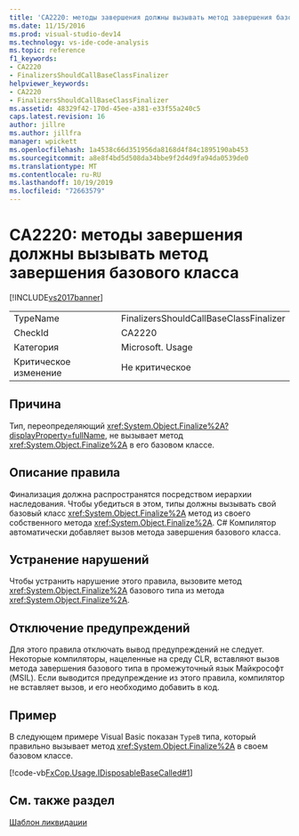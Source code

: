 ```yaml
---
title: 'CA2220: методы завершения должны вызывать метод завершения базового класса | Документация Майкрософт'
ms.date: 11/15/2016
ms.prod: visual-studio-dev14
ms.technology: vs-ide-code-analysis
ms.topic: reference
f1_keywords:
- CA2220
- FinalizersShouldCallBaseClassFinalizer
helpviewer_keywords:
- CA2220
- FinalizersShouldCallBaseClassFinalizer
ms.assetid: 48329f42-170d-45ee-a381-e33f55a240c5
caps.latest.revision: 16
author: jillre
ms.author: jillfra
manager: wpickett
ms.openlocfilehash: 1a4538c66d351956da8168d4f84c1895190ab453
ms.sourcegitcommit: a8e8f4bd5d508da34bbe9f2d4d9fa94da0539de0
ms.translationtype: MT
ms.contentlocale: ru-RU
ms.lasthandoff: 10/19/2019
ms.locfileid: "72663579"
---
```

# <a name="ca2220-finalizers-should-call-base-class-finalizer"></a>CA2220: методы завершения должны вызывать метод завершения базового класса
[!INCLUDE[vs2017banner](../includes/vs2017banner.md)]

|||
|-|-|
|TypeName|FinalizersShouldCallBaseClassFinalizer|
|CheckId|CA2220|
|Категория|Microsoft. Usage|
|Критическое изменение|Не критическое|

## <a name="cause"></a>Причина
 Тип, переопределяющий <xref:System.Object.Finalize%2A?displayProperty=fullName>, не вызывает метод <xref:System.Object.Finalize%2A> в его базовом классе.

## <a name="rule-description"></a>Описание правила
 Финализация должна распространятся посредством иерархии наследования. Чтобы убедиться в этом, типы должны вызывать свой базовый класс <xref:System.Object.Finalize%2A> метод из своего собственного метода <xref:System.Object.Finalize%2A>. C# Компилятор автоматически добавляет вызов метода завершения базового класса.

## <a name="how-to-fix-violations"></a>Устранение нарушений
 Чтобы устранить нарушение этого правила, вызовите метод <xref:System.Object.Finalize%2A> базового типа из метода <xref:System.Object.Finalize%2A>.

## <a name="when-to-suppress-warnings"></a>Отключение предупреждений
 Для этого правила отключать вывод предупреждений не следует. Некоторые компиляторы, нацеленные на среду CLR, вставляют вызов метода завершения базового типа в промежуточный язык Майкрософт (MSIL). Если выводится предупреждение из этого правила, компилятор не вставляет вызов, и его необходимо добавить в код.

## <a name="example"></a>Пример
 В следующем примере Visual Basic показан `TypeB` типа, который правильно вызывает метод <xref:System.Object.Finalize%2A> в своем базовом классе.

 [!code-vb[FxCop.Usage.IDisposableBaseCalled#1](../snippets/visualbasic/VS_Snippets_CodeAnalysis/FxCop.Usage.IDisposableBaseCalled/vb/FxCop.Usage.IDisposableBaseCalled.vb#1)]

## <a name="see-also"></a>См. также раздел
 [Шаблон ликвидации](https://msdn.microsoft.com/library/31a6c13b-d6a2-492b-9a9f-e5238c983bcb)
